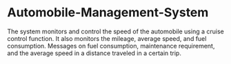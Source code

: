 # Automobile-Management-System
The system monitors and control the speed of the automobile using a cruise control function. It also monitors the mileage, average speed, and fuel consumption. Messages on fuel consumption, maintenance requirement, and the average speed in a distance traveled in a certain trip.
